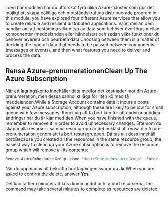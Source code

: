 <span data-ttu-id="63dce-101">I den här modulen har du utforskat fyra olika Azure-tjänster som gör det möjligt att skapa pålitliga och motståndskraftiga distribuerade program.</span><span class="sxs-lookup"><span data-stu-id="63dce-101">In this module, you have explored four different Azure services that allow you to create reliable and resilient distributed applications.</span></span> <span data-ttu-id="63dce-102">Valet mellan dem handlar om att bestämma vilken typ av data som behöver överföras mellan komponenter (meddelanden eller händelser) och sedan vilka funktioner du behöver leverera och bearbeta data.</span><span class="sxs-lookup"><span data-stu-id="63dce-102">Choosing between them is a matter of deciding the type of data that needs to be passed between components (messages or events), and then what features you need to deliver and process the data.</span></span>

## <a name="clean-up-the-azure-subscription"></a><span data-ttu-id="63dce-103">Rensa Azure-prenumerationen</span><span class="sxs-lookup"><span data-stu-id="63dce-103">Clean Up The Azure Subscription</span></span>

<span data-ttu-id="63dce-104">När ett lagringskonto innehåller data medför det kostnader mot din Azure-prenumeration, men dessa sannolikt låga för liten kö med få meddelanden.</span><span class="sxs-lookup"><span data-stu-id="63dce-104">While a Storage Account contains data it incurs a costs against your Azure subscription, although these are likely to be low for small queue with few messages.</span></span> <span data-ttu-id="63dce-105">Kom ihåg att ta bort kön för att undvika onödiga ändringar när du är klar med den.</span><span class="sxs-lookup"><span data-stu-id="63dce-105">When you have finished with the queue, remember to remove it in order to avoid unnecessary changes.</span></span> <span data-ttu-id="63dce-106">Eftersom du skapar alla resurser i samma resursgrupp är det enklast att rensa din Azure-prenumeration genom att ta bort resursgruppen. Då tas allt dess innehåll bort:</span><span class="sxs-lookup"><span data-stu-id="63dce-106">Because you created all the resources in the same resource group, the easiest way to clean up your Azure subscription is to remove the resource group which will remove all its contents:</span></span>

```powershell
Remove-AzureRmResourceGroup -Name "MusicSharingResourceGroup" -Force
```

<span data-ttu-id="63dce-107">När du uppmanas att bekräfta borttagningen svarar du **Ja**.</span><span class="sxs-lookup"><span data-stu-id="63dce-107">When you are asked to confirm the delete, answer **Yes**.</span></span>

<span data-ttu-id="63dce-108">Det kan ta flera minuter att köra kommandot och ta bort resurserna.</span><span class="sxs-lookup"><span data-stu-id="63dce-108">The command may take several minutes to complete as resources are deleted.</span></span>
